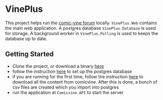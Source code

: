 ﻿# VinePlus

This project helps run the [comic-vine forum](https://comicvine.gamespot.com/forums/) locally.
`VinePlus.Web` contains the main web application. A postgres database `VinePlus.Database` is used for storage. A background worker in `VinePlus.Polling` is used to keeps the database up to date.

## Getting Started

- Clone the project, or download a binary [here](https://github.com/foderking/VinePlus/releases)
- follow the instruction [here](https://github.com/foderking/VinePlus/blob/master/VinePlus.Web/README.md) to set up the postgres database
- if you are running for the first time, follow the instruction [here](https://github.com/foderking/VinePlus/tree/master/VinePlus.Seed) to download all the content from comicvine. After this is done, a bunch of csv files are created which you import into postgres
- run the application at `Comicvine.API` to start the server
